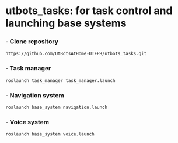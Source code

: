 # utbots_tasks: for task control and launching base systems

### - Clone repository
    https://github.com/UtBotsAtHome-UTFPR/utbots_tasks.git

### - Task manager
    roslaunch task_manager task_manager.launch

### - Navigation system
    roslaunch base_system navigation.launch

### - Voice system
    roslaunch base_system voice.launch